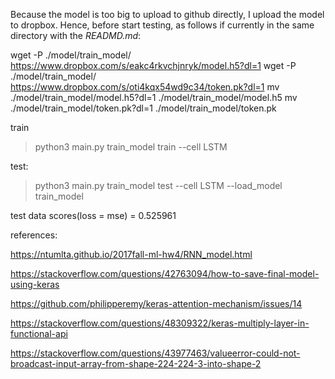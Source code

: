 Because the model is too big to upload to github directly, I upload the model to dropbox. Hence, before start testing, as follows if currently in the same directory with the *READMD.md*:

wget -P ./model/train_model/ https://www.dropbox.com/s/eakc4rkvchjnryk/model.h5?dl=1
wget -P ./model/train_model/ https://www.dropbox.com/s/oti4kqx54wd9c34/token.pk?dl=1
mv ./model/train_model/model.h5?dl=1 ./model/train_model/model.h5
mv ./model/train_model/token.pk?dl=1 ./model/train_model/token.pk

train

>python3 main.py train_model train --cell LSTM

test:

>python3 main.py train_model test --cell LSTM --load_model train_model

test data scores(loss = mse) = 0.525961

references:

https://ntumlta.github.io/2017fall-ml-hw4/RNN_model.html

https://stackoverflow.com/questions/42763094/how-to-save-final-model-using-keras

https://github.com/philipperemy/keras-attention-mechanism/issues/14

https://stackoverflow.com/questions/48309322/keras-multiply-layer-in-functional-api

https://stackoverflow.com/questions/43977463/valueerror-could-not-broadcast-input-array-from-shape-224-224-3-into-shape-2